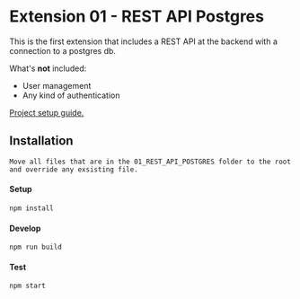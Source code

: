 # Extension 01 - REST API Postgres

This is the first extension that includes a REST API at the backend with a connection to a postgres db.

What's __not__ included:
- User management
- Any kind of authentication

[Project setup guide.](docs/extensions01_setup.md)

## Installation

    Move all files that are in the 01_REST_API_POSTGRES folder to the root and override any exsisting file.

#### Setup

    npm install

#### Develop

    npm run build

#### Test

    npm start
